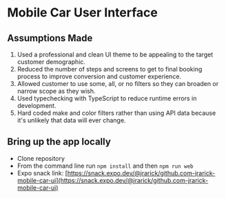 # Mobile Car User Interface

## Assumptions Made

1. Used a professional and clean UI theme to be appealing to the target customer demographic.
2. Reduced the number of steps and screens to get to final booking process to improve conversion and customer experience.
3. Allowed customer to use some, all, or no filters so they can broaden or narrow scope as they wish.
4. Used typechecking with TypeScript to reduce runtime errors in development.
5. Hard coded make and color filters rather than using API data because it's unlikely that data will ever change.

## Bring up the app locally

- Clone repository
- From the command line run `npm install` and then `npm run web`
- Expo snack link: [https://snack.expo.dev/@jrarick/github.com-jrarick-mobile-car-ui](https://snack.expo.dev/@jrarick/github.com-jrarick-mobile-car-ui)